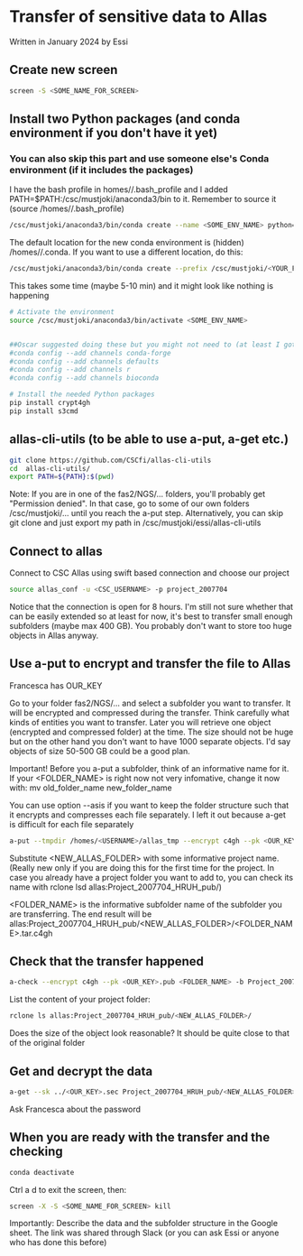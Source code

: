 # Transfer of sensitive data to Allas

Written in January 2024 by Essi

## Create new screen 

```bash
screen -S <SOME_NAME_FOR_SCREEN>
```

## Install two Python packages (and conda environment if you don't have it yet)

### You can also skip this part and use someone else's Conda environment (if it includes the packages)

I have the bash profile in homes/<USERNAME>/.bash_profile and I added PATH=$PATH:/csc/mustjoki/anaconda3/bin to it. Remember to source it (source /homes/<USERNAME>/.bash_profile)

```bash
/csc/mustjoki/anaconda3/bin/conda create --name <SOME_ENV_NAME> python=3.7
```

The default location for the new conda environment is (hidden) /homes/<USERNAME>/.conda. If you want to use a different location, do this: 

```bash
/csc/mustjoki/anaconda3/bin/conda create --prefix /csc/mustjoki/<YOUR_FOLDER>/<SOME_ENV_NAME> python=3.7
```

This takes some time (maybe 5-10 min) and it might look like nothing is happening

```bash
# Activate the environment
source /csc/mustjoki/anaconda3/bin/activate <SOME_ENV_NAME>


##Oscar suggested doing these but you might not need to (at least I got "Warning: 'bioconda' already in 'channels' list, moving to the top")
#conda config --add channels conda-forge
#conda config --add channels defaults
#conda config --add channels r
#conda config --add channels bioconda

# Install the needed Python packages
pip install crypt4gh
pip install s3cmd
```

## allas-cli-utils (to be able to use a-put, a-get etc.)

```bash
git clone https://github.com/CSCfi/allas-cli-utils
cd  allas-cli-utils/
export PATH=${PATH}:$(pwd)
```

Note: If you are in one of the fas2/NGS/... folders, you'll probably get "Permission denied". In that case, go to some of our own folders /csc/mustjoki/... until you reach the a-put step.
Alternatively, you can skip git clone and just export my path in /csc/mustjoki/essi/allas-cli-utils

## Connect to allas

Connect to CSC Allas using swift based connection and choose our project

```bash
source allas_conf -u <CSC_USERNAME> -p project_2007704
```

Notice that the connection is open for 8 hours. I'm still not sure whether that can be easily extended so at least for now, it's best to transfer small enough subfolders (maybe max 400 GB). You probably don't want to store too huge objects in Allas anyway.

## Use a-put to encrypt and transfer the file to Allas

Francesca has OUR_KEY

Go to your folder fas2/NGS/... and select a subfolder you want to transfer. It will be encrypted and compressed during the transfer. Think carefully what kinds of entities you want to transfer. Later you will retrieve one object (encrypted and compressed folder) at the time. The size should not be huge but on the other hand you don't want to have 1000 separate objects. I'd say objects of size 50-500 GB could be a good plan.

Important! Before you a-put a subfolder, think of an informative name for it. If your <FOLDER_NAME> is right now not very infomative, change it now with: mv old_folder_name new_folder_name

You can use option --asis if you want to keep the folder structure such that it encrypts and compresses each file separately. I left it out because a-get is difficult for each file separately

```bash
a-put --tmpdir /homes/<USERNAME>/allas_tmp --encrypt c4gh --pk <OUR_KEY>.pub <FOLDER_NAME> -b Project_2007704_HRUH_pub/<NEW_ALLAS_FOLDER>
```

Substitute <NEW_ALLAS_FOLDER> with some informative project name. (Really new only if you are doing this for the first time for the project. In case you already have a project folder you want to add to, you can check its name with rclone lsd allas:Project_2007704_HRUH_pub/)

<FOLDER_NAME> is the informative subfolder name of the subfolder you are transferring. The end result will be allas:Project_2007704_HRUH_pub/<NEW_ALLAS_FOLDER>/<FOLDER_NAME>.tar.c4gh

## Check that the transfer happened

```bash
a-check --encrypt c4gh --pk <OUR_KEY>.pub <FOLDER_NAME> -b Project_2007704_HRUH_pub/<NEW_ALLAS_FOLDER>
```

List the content of your project folder: 

```bash
rclone ls allas:Project_2007704_HRUH_pub/<NEW_ALLAS_FOLDER>/
```

Does the size of the object look reasonable? It should be quite close to that of the original folder

## Get and decrypt the data

```bash
a-get --sk ../<OUR_KEY>.sec Project_2007704_HRUH_pub/<NEW_ALLAS_FOLDER>/<FOLDER_NAME>.tar.c4gh
```

Ask Francesca about the password

## When you are ready with the transfer and the checking

```bash
conda deactivate
```

Ctrl a d to exit the screen, then: 

```bash
screen -X -S <SOME_NAME_FOR_SCREEN> kill
```

Importantly: Describe the data and the subfolder structure in the Google sheet. The link was shared through Slack (or you can ask Essi or anyone who has done this before)
